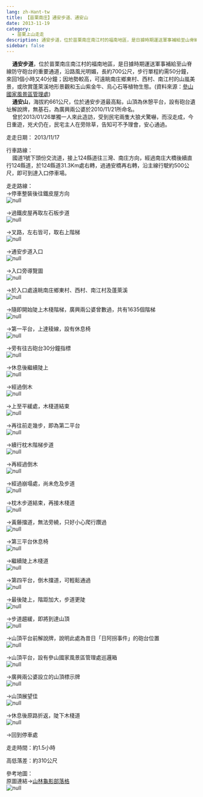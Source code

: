 ```yaml
---
lang: zh-Hant-tw
title: 【苗栗南庄】通安步道、通安山
date: 2013-11-19
category: 
  - 苗栗上山走走
description: 通安步道，位於苗栗南庄南江村的福南地區，是日據時期運送軍事補給至山脊線防守砲台的重要通道，沿路風光明媚，長約700公尺，步行單程約需50分鐘，來回1個小時又40分鐘；因地勢較高，可遠眺南庄鄉東村、西村、南江村的山嵐美景，或欣賞蓬萊溪地形景觀和玉山紫金牛、烏心石等植物生態。(資料來源：[參山國家風景區管理處](http://www.trimt-nsa.gov.tw/cht/unit_04_1_2.aspx?subsiteID=3&hotID=61)) 通安山，海拔約661公尺，位於通安步道最高點，山頂為休憩平台，設有砲台遺址解說牌，無基石，為廣興兩公婆於2010/11/21所命名。 曾於2013/01/26單獨一人來此造訪，受到民宅兩隻大狼犬驚嚇，而沒走成，今日重遊，兇犬仍在，民宅主人在旁除草，告知可不予理會，安心通過。
sidebar: false
---
```


    **通安步道**，位於苗栗南庄南江村的福南地區，是日據時期運送軍事補給至山脊線防守砲台的重要通道，沿路風光明媚，長約700公尺，步行單程約需50分鐘，來回1個小時又40分鐘；因地勢較高，可遠眺南庄鄉東村、西村、南江村的山嵐美景，或欣賞蓬萊溪地形景觀和玉山紫金牛、烏心石等植物生態。(資料來源：[參山國家風景區管理處](http://www.trimt-nsa.gov.tw/cht/unit_04_1_2.aspx?subsiteID=3&hotID=61))  
    **通安山**，海拔約661公尺，位於通安步道最高點，山頂為休憩平台，設有砲台遺址解說牌，無基石，為廣興兩公婆於2010/11/21所命名。  
    曾於2013/01/26單獨一人來此造訪，受到民宅兩隻大狼犬驚嚇，而沒走成，今日重遊，兇犬仍在，民宅主人在旁除草，告知可不予理會，安心通過。

走走日期： 2013/11/17

行車路線：  
    國道1號下頭份交流道，接上124縣道往三灣、南庄方向，經過南庄大橋後續直行124縣道，於124縣道31.3Km處右轉，過通安橋再右轉，沿主線行駛約500公尺，即可到達入口停車場。

走走路線：  
→停車整裝後往鐵皮屋方向  
![null](image/799402481_l.jpg)

→過鐵皮屋再取左石板步道  
![null](image/799402621_l.jpg)

→叉路，左右皆可，取右上階梯  
![null](image/799402718_l.jpg)

→通安步道入口  
![null](image/799402805_l.jpg)

→入口旁導覽圖  
![null](image/799402964_l.jpg)

→於入口處遠眺南庄鄉東村、西村、南江村及蓬萊溪  
![null](image/799402885_l.jpg)

→隨即開始陡上木棧階梯，廣興兩公婆曾數過，共有1635個階梯  
![null](image/799403047_l.jpg)

→第一平台，上達稜線，設有休息椅  
![null](image/799403149_l.jpg)

→旁有往古砲台30分鐘指標  
![null](image/799403250_l.jpg)

→休息後繼續陡上  
![null](image/799403412_l.jpg)

→經過倒木  
![null](image/799403759_l.jpg)

→上至平緩處，木棧道結束  
![null](image/799403891_l.jpg)

→再往前走幾步，即為第二平台  
![null](image/799404018_l.jpg)

→續行枕木階梯步道  
![null](image/799404180_l.jpg)

→再經過倒木  
![null](image/799405826_l.jpg)

→經過崩塌處，尚未危及步道  
![null](image/799406054_l.jpg)

→枕木步道結束，再接木棧道  
![null](image/799406487_l.jpg)

→黃藤擋道，無法旁繞，只好小心爬行躦過  
![null](image/799406750_l.jpg)

→第三平台休息椅  
![null](image/799407007_l.jpg)

→繼續陡上木棧道  
![null](image/799407292_l.jpg)

→第四平台，倒木擋道，可輕鬆通過  
![null](image/799407525_l.jpg)

→最後陡上，階距加大，步道更陡  
![null](image/799407702_l.jpg)

→步道趨緩，即將到達山頂  
![null](image/799407911_l.jpg)

→山頂平台前解說牌，說明此處為昔日「日阿拐事件」的砲台位置  
![null](image/799408107_l.jpg)

→山頂平台，設有參山國家風景區管理處巡邏箱  
![null](image/799408402_l.jpg)

→廣興兩公婆設立的山頂標示牌  
![null](image/799408849_l.jpg)

→山頂展望佳  
![null](image/799408598_l.jpg)

→休息後原路折返，陡下木棧道  
![null](image/799409212_l.jpg)

→回到停車處

走走時間：約1.5小時

高低落差：約310公尺

參考地圖：  
原圖連結→[山林龜影部落格](http://blog.yam.com/ppapago2010/article/71012628)  
![null](image/799411884_l.jpg)